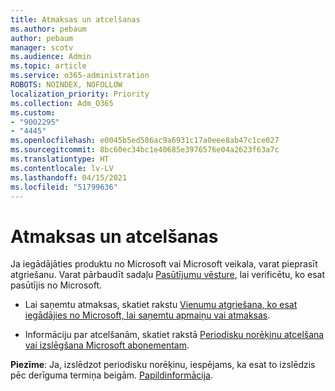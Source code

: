 ```yaml
---
title: Atmaksas un atcelšanas
ms.author: pebaum
author: pebaum
manager: scotv
ms.audience: Admin
ms.topic: article
ms.service: o365-administration
ROBOTS: NOINDEX, NOFOLLOW
localization_priority: Priority
ms.collection: Adm_O365
ms.custom:
- "9002295"
- "4445"
ms.openlocfilehash: e0045b5ed586ac9a6931c17a0eee8ab47c1ce027
ms.sourcegitcommit: 8bc60ec34bc1e40685e3976576e04a2623f63a7c
ms.translationtype: HT
ms.contentlocale: lv-LV
ms.lasthandoff: 04/15/2021
ms.locfileid: "51799636"
---
```

# <a name="refunds-and-cancellations"></a>Atmaksas un atcelšanas

Ja iegādājāties produktu no Microsoft vai Microsoft veikala, varat pieprasīt atgriešanu. Varat pārbaudīt sadaļu [Pasūtījumu vēsture](https://account.microsoft.com/billing/orders/), lai verificētu, ko esat pasūtījis no Microsoft. 

- Lai saņemtu atmaksas, skatiet rakstu [Vienumu atgriešana, ko esat iegādājies no Microsoft, lai saņemtu apmaiņu vai atmaksas](https://support.microsoft.com/help/10558).

- Informāciju par atcelšanām, skatiet rakstā [Periodisku norēķinu atcelšana vai izslēgšana Microsoft abonementam](https://support.microsoft.com/help/4027815).

**Piezīme**: Ja, izslēdzot periodisku norēķinu, iespējams, ka esat to izslēdzis pēc derīguma termiņa beigām. [Papildinformācija](https://support.microsoft.com/help/10640). 